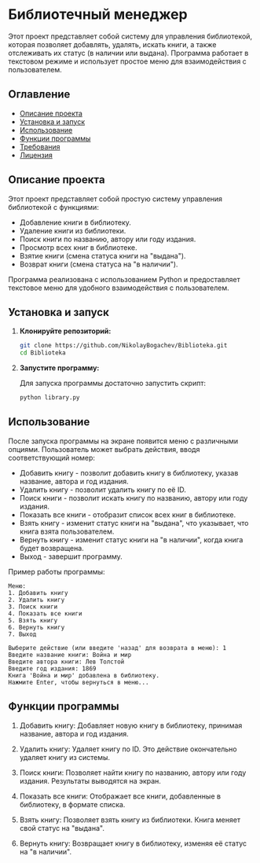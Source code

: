 # Библиотечный менеджер

Этот проект представляет собой систему для управления библиотекой, которая позволяет добавлять, удалять, искать книги, а также отслеживать их статус (в наличии или выдана). Программа работает в текстовом режиме и использует простое меню для взаимодействия с пользователем.

## Оглавление

- [Описание проекта](#описание-проекта)
- [Установка и запуск](#установка-и-запуск)
- [Использование](#использование)
- [Функции программы](#функции-программы)
- [Требования](#требования)
- [Лицензия](#лицензия)

## Описание проекта

Этот проект представляет собой простую систему управления библиотекой с функциями:

- Добавление книги в библиотеку.
- Удаление книги из библиотеки.
- Поиск книги по названию, автору или году издания.
- Просмотр всех книг в библиотеке.
- Взятие книги (смена статуса книги на "выдана").
- Возврат книги (смена статуса на "в наличии").

Программа реализована с использованием Python и предоставляет текстовое меню для удобного взаимодействия с пользователем.

## Установка и запуск

1. **Клонируйте репозиторий:**
   
   ```bash
   git clone https://github.com/NikolayBogachev/Biblioteka.git
   cd Biblioteka
   ```
   
2. **Запустите программу:**

   Для запуска программы достаточно запустить скрипт:
   ```bash
   python library.py
   ```

## Использование

После запуска программы на экране появится меню с различными опциями. Пользователь может выбрать действия, вводя соответствующий номер:

- Добавить книгу - позволит добавить книгу в библиотеку, указав название, автора и год издания.
- Удалить книгу - позволит удалить книгу по её ID.
- Поиск книги - позволит искать книгу по названию, автору или году издания.
- Показать все книги - отобразит список всех книг в библиотеке.
- Взять книгу - изменит статус книги на "выдана", что указывает, что книга взята пользователем.
- Вернуть книгу - изменит статус книги на "в наличии", когда книга будет возвращена.
- Выход - завершит программу.

Пример работы программы:
```
Меню:
1. Добавить книгу
2. Удалить книгу
3. Поиск книги
4. Показать все книги
5. Взять книгу
6. Вернуть книгу
7. Выход

Выберите действие (или введите 'назад' для возврата в меню): 1
Введите название книги: Война и мир
Введите автора книги: Лев Толстой
Введите год издания: 1869
Книга 'Война и мир' добавлена в библиотеку.
Нажмите Enter, чтобы вернуться в меню...
```

## Функции программы
1. Добавить книгу:
Добавляет новую книгу в библиотеку, принимая название, автора и год издания.

2. Удалить книгу:
Удаляет книгу по ID. Это действие окончательно удаляет книгу из системы.

3. Поиск книги:
Позволяет найти книгу по названию, автору или году издания. Результаты выводятся на экран.

4. Показать все книги:
Отображает все книги, добавленные в библиотеку, в формате списка.

5. Взять книгу:
Позволяет взять книгу из библиотеки. Книга меняет свой статус на "выдана".

6. Вернуть книгу:
Возвращает книгу в библиотеку, изменяя её статус на "в наличии".